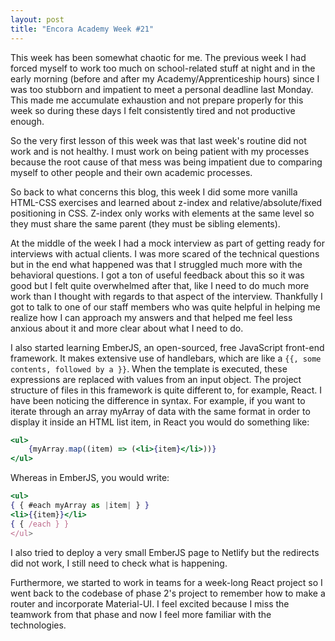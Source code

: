```yaml
---
layout: post
title: "Encora Academy Week #21"
--- 
```


This week has been somewhat chaotic for me. The previous week I had forced myself to work too much on school-related stuff at night and in the early morning (before and after my Academy/Apprenticeship hours) since I was too stubborn and impatient to meet a personal deadline last Monday. This made me accumulate exhaustion and not prepare properly for this week so during these days I felt consistently tired and not productive enough.

So the very first lesson of this week was that last week's routine did not work and is not healthy. I must work on being patient with my processes because the root cause of that mess was being impatient due to comparing myself to other people and their own academic processes.

So back to what concerns this blog, this week I did some more vanilla HTML-CSS exercises and learned about z-index and relative/absolute/fixed positioning in CSS. Z-index only works with elements at the same level so they must share the same parent (they must be sibling elements). 

At the middle of the week I had a mock interview as part of getting ready for interviews with actual clients. I was more scared of the technical questions but in the end what happened was that I struggled much more with the behavioral questions. I got a ton of useful feedback about this so it was good but I felt quite overwhelmed after that, like I need to do much more work than I thought with regards to that aspect of the interview. Thankfully I got to talk to one of our staff members who was quite helpful in helping me realize how I can approach my answers and that helped me feel less anxious about it and more clear about what I need to do.

I also started learning EmberJS, an open-sourced, free JavaScript front-end framework. It makes extensive use of handlebars, which are like a `{{, some contents, followed by a }}`. When the template is executed, these expressions are replaced with values from an input object. The project structure of files in this framework is quite different to, for example, React. I have been noticing the difference in syntax. For example, if you want to iterate through an array myArray of data with the same format in order to display it inside an HTML list item, in React you would do something like:

```jsx
<ul>
	{myArray.map((item) => (<li>{item}</li>))}
</ul>
```

Whereas in EmberJS, you would write:

```jsx
<ul>
{ { #each myArray as |item| } }
<li>{{item}}</li>
{ { /each } }
</ul>
```

I also tried to deploy a very small EmberJS page to Netlify but the redirects did not work, I still need to check what is happening.

Furthermore, we started to work in teams for a week-long React project so I went back to the codebase of phase 2's project to remember how to make a router and incorporate Material-UI. I feel excited because I miss the teamwork from that phase and now I feel more familiar with the technologies.
